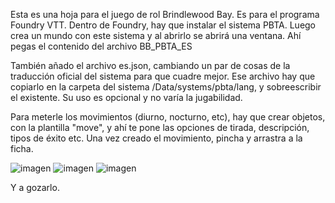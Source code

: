 
Esta es una hoja para el juego de rol Brindlewood Bay.
Es para el programa Foundry VTT.
Dentro de Foundry, hay que instalar el sistema PBTA.
Luego crea un mundo con este sistema
y al abrirlo se abrirá una ventana. Ahí pegas el contenido del archivo BB_PBTA_ES

También añado el archivo es.json, cambiando un par de cosas de la traducción oficial del sistema para que cuadre mejor. Ese archivo hay que copiarlo en la carpeta del sistema /Data/systems/pbta/lang, y sobreescribir el existente. Su uso es opcional y no varía la jugabilidad.

Para meterle los movimientos (diurno, nocturno, etc), hay que crear objetos, con la plantilla "move", y ahí te pone las opciones de tirada, descripción, tipos de éxito etc. Una vez creado el movimiento, pincha y arrastra a la ficha.

![imagen](https://user-images.githubusercontent.com/128089838/225739230-8ab8566f-70a6-4c84-b3b2-0bf8e60322e8.png)
![imagen](https://user-images.githubusercontent.com/128089838/225739295-8a39f3b0-c737-44f2-8194-1a5eb3f96ee0.png)
![imagen](https://user-images.githubusercontent.com/128089838/225741966-69d9d1ff-c95e-41fc-890a-7816f6f524d3.png)


Y a gozarlo.
